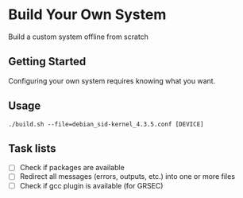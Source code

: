 # Build Your Own System 

Build a custom system offline from scratch

## Getting Started

Configuring your own system requires knowing what you want.

## Usage

```
./build.sh --file=debian_sid-kernel_4.3.5.conf [DEVICE]
```

## Task lists

- [ ] Check if packages are available
- [ ] Redirect all messages (errors, outputs, etc.) into one or more files
- [ ] Check if gcc plugin is available (for GRSEC)
